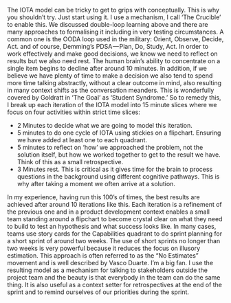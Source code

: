 The IOTA model can be tricky to get to grips with conceptually. This is why you shouldn’t try. Just start using it. I use a mechanism, I call ‘The Crucible’ to enable this. We discussed double-loop learning above and there are many approaches to formalising it including in very testing circumstances. A common one is the OODA loop used in the military: Orient, Observe, Decide, Act. and of course, Demming’s PDSA — Plan, Do, Study, Act. In order to work effectively and make good decisions, we know we need to reflect on results but we also need rest. The human brain’s ability to concentrate on a single item begins to decline after around 10 minutes. In addition, if we believe we have plenty of time to make a decision we also tend to spend more time talking abstractly, without a clear outcome in mind, also resulting in many context shifts as the conversation meanders. This is wonderfully covered by Goldratt in ‘The Goal’ as ‘Student Syndrome.’ So to remedy this, I break up each iteration of the IOTA model into 15 minute slices where we focus on four activities within strict time slices:

+ 2 Minutes to decide what we are going to model this iteration.
+ 5 minutes to do one cycle of IOTA using stickies on a flipchart. Ensuring we have added at least one to each quadrant.
+ 5 minutes to reflect on ‘how’ we approached the problem, not the solution itself, but how we worked together to get to the result we have. Think of this as a small retrospective.
+ 3 Minutes rest. This is critical as it gives time for the brain to process questions in the background using different cognitive pathways. This is why after taking a moment we often arrive at a solution. 

In my experience, having run this 100’s of times, the best results are achieved after around 10 iterations like this. Each iteration is a refinement of the previous one and in a product development context enables a small team standing around a flipchart to become crystal clear on what they need to build to test an hypothesis and what success looks like. In many cases, teams use story cards for the Capabilities quadrant to do sprint planning for a short sprint of around two weeks. The use of short sprints no longer than two weeks is very powerful because it reduces the focus on illusory estimation. This approach is often referred to as the “No Estimates” movement and is well described by Vasco Duarte. I’m a big fan. I use the resulting model as a mechanism for talking to stakeholders outside the project team and the beauty is that everybody in the team can do the same thing. It is also useful as a context setter for retrospectives at the end of the sprint and to remind ourselves of our priorities during the sprint.
